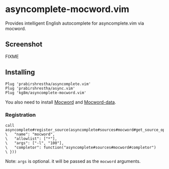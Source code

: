 asyncomplete-mocword.vim
==================================================

Provides intelligent English autocomplete for asyncomplete.vim via mocword.


Screenshot
--------------------------------------------------

FIXME


Installing
--------------------------------------------------

```
Plug 'prabirshrestha/asyncomplete.vim'
Plug 'prabirshrestha/async.vim'
Plug 'kg8m/asyncomplete-mocword.vim'
```

You also need to install [Mocword](https://github.com/high-moctane/mocword) and [Mocword-data](https://github.com/high-moctane/mocword-data).


### Registration

```vim
call asyncomplete#register_source(asyncomplete#sources#mocword#get_source_options({
\   "name": "mocword",
\   "allowlist": ["*"],
\   "args": ["-l", "100"],
\   "completor": function("asyncomplete#sources#mocword#completor")
\ }))
```

Note: `args` is optional. it will be passed as the `mocword` arguments.
